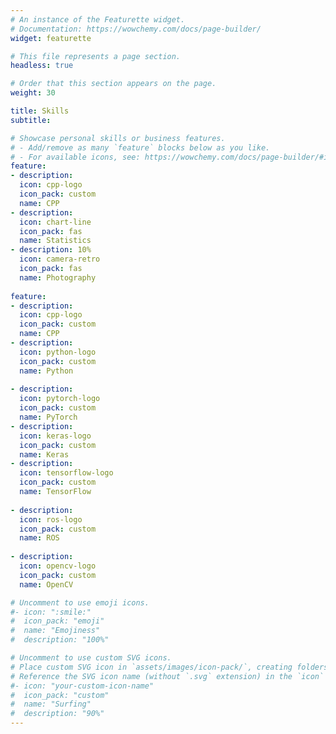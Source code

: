 ```yaml
---
# An instance of the Featurette widget.
# Documentation: https://wowchemy.com/docs/page-builder/
widget: featurette

# This file represents a page section.
headless: true

# Order that this section appears on the page.
weight: 30

title: Skills
subtitle:

# Showcase personal skills or business features.
# - Add/remove as many `feature` blocks below as you like.
# - For available icons, see: https://wowchemy.com/docs/page-builder/#icons
feature:
- description:
  icon: cpp-logo
  icon_pack: custom
  name: CPP
- description:
  icon: chart-line
  icon_pack: fas
  name: Statistics
- description: 10%
  icon: camera-retro
  icon_pack: fas
  name: Photography
  
feature:
- description:
  icon: cpp-logo
  icon_pack: custom
  name: CPP
- description:
  icon: python-logo
  icon_pack: custom
  name: Python
  
- description:
  icon: pytorch-logo
  icon_pack: custom
  name: PyTorch
- description:
  icon: keras-logo
  icon_pack: custom
  name: Keras
- description:
  icon: tensorflow-logo
  icon_pack: custom
  name: TensorFlow
  
- description:
  icon: ros-logo
  icon_pack: custom
  name: ROS
  
- description:
  icon: opencv-logo
  icon_pack: custom
  name: OpenCV

# Uncomment to use emoji icons.
#- icon: ":smile:"
#  icon_pack: "emoji"
#  name: "Emojiness"
#  description: "100%"  

# Uncomment to use custom SVG icons.
# Place custom SVG icon in `assets/images/icon-pack/`, creating folders if necessary.
# Reference the SVG icon name (without `.svg` extension) in the `icon` field.
#- icon: "your-custom-icon-name"
#  icon_pack: "custom"
#  name: "Surfing"
#  description: "90%"
---
```


